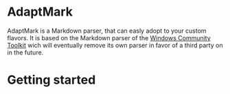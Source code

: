 
# AdaptMark
AdaptMark is a Markdown parser, that can easly adopt to your custom flavors. It
is based on the Markdown parser of the
[Windows Community Toolkit](windows-toolkit/WindowsCommunityToolkit) wich will
eventually remove its own parser in favor of a third party on in the future.

# Getting started